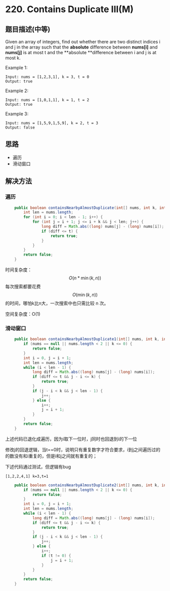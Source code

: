 # 220. Contains Duplicate III(M)

[](https://leetcode-cn.com/problems/contains-duplicate-iii/)

## 题目描述(中等)

Given an array of integers, find out whether there are two distinct indices i and j in the array such that the **absolute** difference between **nums[i]** and **nums[j]** is at most t and the **absolute **difference between i and j is at most k.

Example 1:
```
Input: nums = [1,2,3,1], k = 3, t = 0
Output: true
```
Example 2:
```
Input: nums = [1,0,1,1], k = 1, t = 2
Output: true
```
Example 3:
```
Input: nums = [1,5,9,1,5,9], k = 2, t = 3
Output: false
```

## 思路

- 遍历
- 滑动窗口


## 解决方法

### 遍历


```java
    public boolean containsNearbyAlmostDuplicate(int[] nums, int k, int t) {
        int len = nums.length;
        for (int i = 0; i < len - 1; i++) {
            for (int j = i + 1; j <= i + k && j < len; j++) {
                long diff = Math.abs((long) nums[j] - (long) nums[i]);
                if (diff <= t) {
                    return true;
                }
            }
        }
        return false;
    }

```
时间复杂度：$$O(n * \min(k,n))$$每次搜索都要花费$$ O(\min(k, n))$$ 的时间，哪怕k比n大，一次搜索中也只需比较 n 次。

空间复杂度：O(1)



### 滑动窗口

```java
    public boolean containsNearbyAlmostDuplicate1(int[] nums, int k, int t) {
        if (nums == null || nums.length < 2 || k <= 0) {
            return false;
        }
        int i = 0, j = i + 1;
        int len = nums.length;
        while (i < len - 1) {
            long diff = Math.abs((long) nums[j] - (long) nums[i]);
            if (diff <= t && j - i <= k) {
                return true;
            }
            if (j - i < k && j < len - 1) {
                j++;
            } else {
                i++;
                j = i + 1;
            }
        }
        return false;
    }
```

上述代码已退化成遍历，因为i取下一位时，j同时也回退到i的下一位

修改j的回退逻辑，当t==0时，说明只有重复数字才符合要求，i到j之间遍历过的的数没有和i重复的，但是i和j之间就有重复的；

下述代码通过测试，但逻辑有bug

```
[1,2,2,4,1] k=3,t=1
```

```java
    public boolean containsNearbyAlmostDuplicate2(int[] nums, int k, int t) {
        if (nums == null || nums.length < 2 || k <= 0) {
            return false;
        }
        int i = 0, j = i + 1;
        int len = nums.length;
        while (i < len - 1) {
            long diff = Math.abs((long) nums[j] - (long) nums[i]);
            if (diff <= t && j - i <= k) {
                return true;
            }
            if (j - i < k && j < len - 1) {
                j++;
            } else {
                i++;
                if (t != 0) {
                    j = i + 1;
                }
            }
        }
        return false;
    }
```
